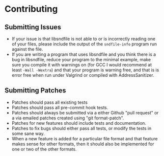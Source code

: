 # Contributing

## Submitting Issues

* If your issue is that libsndfile is not able to or is incorrectly reading one
  of your files, please include the output of the `sndfile-info` program run
  against the file.
* If you are writing a program that uses libsndfile and you think there is a bug
  in libsndfile, reduce your program to the minimal example, make sure you compile
  it with warnings on (for GCC I would recommend at least `-Wall -Wextra`) and that
  your program is warning free, and that is is error free when run under Valgrind
  or compiled with AddressSanitizer.

## Submitting Patches

* Patches should pass all existing tests
* Patches should pass all pre-commit hook tests.
* Patches should always be submitted via a either Github "pull request" or a
  via emailed patches created using "git format-patch".
* Patches for new features should include tests and documentation.
* Patches to fix bugs should either pass all tests, or modify the tests in some
  sane way.
* When a new feature is added for a particular file format and that feature
  makes sense for other formats, then it should also be implemented for one
  or two of the other formats.
